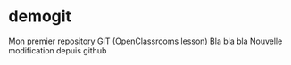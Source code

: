 # demogit
Mon premier repository GIT (OpenClassrooms lesson)
Bla bla bla
Nouvelle modification depuis github
